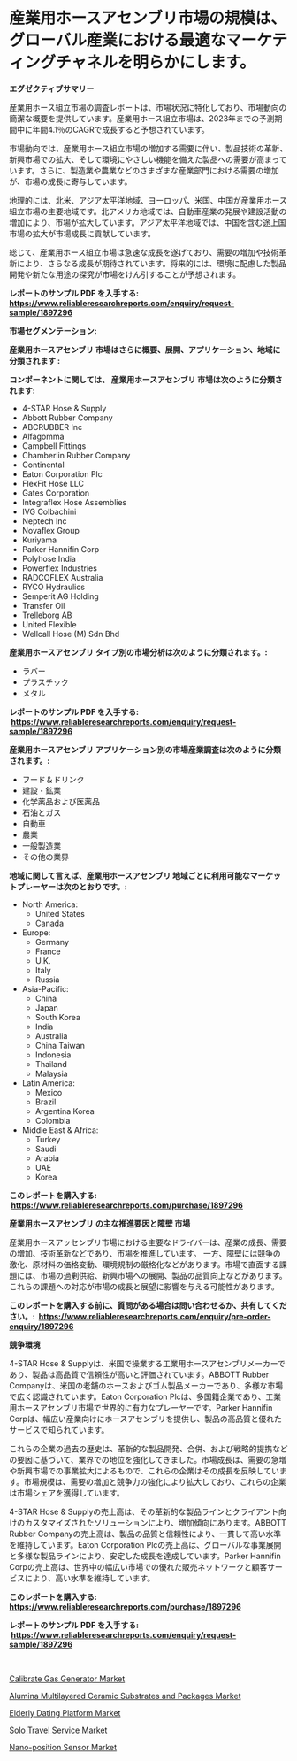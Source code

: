 <p><h1>産業用ホースアセンブリ市場の規模は、グローバル産業における最適なマーケティングチャネルを明らかにします。</h1></p><p><strong>エグゼクティブサマリー</strong></p>
<p><p>産業用ホース組立市場の調査レポートは、市場状況に特化しており、市場動向の簡潔な概要を提供しています。産業用ホース組立市場は、2023年までの予測期間中に年間4.1％のCAGRで成長すると予想されています。</p><p>市場動向では、産業用ホース組立市場の増加する需要に伴い、製品技術の革新、新興市場での拡大、そして環境にやさしい機能を備えた製品への需要が高まっています。さらに、製造業や農業などのさまざまな産業部門における需要の増加が、市場の成長に寄与しています。</p><p>地理的には、北米、アジア太平洋地域、ヨーロッパ、米国、中国が産業用ホース組立市場の主要地域です。北アメリカ地域では、自動車産業の発展や建設活動の増加により、市場が拡大しています。アジア太平洋地域では、中国を含む途上国市場の拡大が市場成長に貢献しています。</p><p>総じて、産業用ホース組立市場は急速な成長を遂げており、需要の増加や技術革新により、さらなる成長が期待されています。将来的には、環境に配慮した製品開発や新たな用途の探究が市場をけん引することが予想されます。</p></p>
<p><strong>レポートのサンプル PDF を入手する: <a href="https://www.reliableresearchreports.com/enquiry/request-sample/1897296">https://www.reliableresearchreports.com/enquiry/request-sample/1897296</a></strong></p>
<p><strong>市場セグメンテーション:</strong></p>
<p><strong> 産業用ホースアセンブリ 市場はさらに概要、展開、アプリケーション、地域に分類されます :</strong></p>
<p><strong>コンポーネントに関しては、 産業用ホースアセンブリ 市場は次のように分類されます: &nbsp;</strong></p>
<p><ul><li>4-STAR Hose & Supply</li><li>Abbott Rubber Company</li><li>ABCRUBBER Inc</li><li>Alfagomma</li><li>Campbell Fittings</li><li>Chamberlin Rubber Company</li><li>Continental</li><li>Eaton Corporation Plc</li><li>FlexFit Hose LLC</li><li>Gates Corporation</li><li>Integraflex Hose Assemblies</li><li>IVG Colbachini</li><li>Neptech Inc</li><li>Novaflex Group</li><li>Kuriyama</li><li>Parker Hannifin Corp</li><li>Polyhose India</li><li>Powerflex Industries</li><li>RADCOFLEX Australia</li><li>RYCO Hydraulics</li><li>Semperit AG Holding</li><li>Transfer Oil</li><li>Trelleborg AB</li><li>United Flexible</li><li>Wellcall Hose (M) Sdn Bhd</li></ul></p>
<p><strong> 産業用ホースアセンブリ タイプ別の市場分析は次のように分類されます。:</strong></p>
<p><ul><li>ラバー</li><li>プラスチック</li><li>メタル</li></ul></p>
<p><strong>レポートのサンプル PDF を入手する: &nbsp;<a href="https://www.reliableresearchreports.com/enquiry/request-sample/1897296">https://www.reliableresearchreports.com/enquiry/request-sample/1897296</a></strong></p>
<p><strong> 産業用ホースアセンブリ アプリケーション別の市場産業調査は次のように分類されます。:</strong></p>
<p><ul><li>フード＆ドリンク</li><li>建設・鉱業</li><li>化学薬品および医薬品</li><li>石油とガス</li><li>自動車</li><li>農業</li><li>一般製造業</li><li>その他の業界</li></ul></p>
<p><strong>地域に関して言えば、産業用ホースアセンブリ 地域ごとに利用可能なマーケットプレーヤーは次のとおりです。:</strong></p>
<p><ul>
    <li>
        North America:
        <ul>
            <li>United States</li>
            <li>Canada</li>
        </ul>
    </li>
    <li>
        Europe:
        <ul>
            <li>Germany</li>
            <li>France</li>
            <li>U.K.</li>
            <li>Italy</li>
            <li>Russia</li>
        </ul>
    </li>
    <li>
        Asia-Pacific:
        <ul>
            <li>China</li>
            <li>Japan</li>
            <li>South Korea</li>
            <li>India</li>
            <li>Australia</li>
            <li>China Taiwan</li>
            <li>Indonesia</li>
            <li>Thailand</li>
            <li>Malaysia</li>
        </ul>
    </li>
    <li>
        Latin America:
        <ul>
            <li>Mexico</li>
            <li>Brazil</li>
            <li>Argentina Korea</li>
            <li>Colombia</li>
        </ul>
    </li>
    <li>
        Middle East & Africa:
        <ul>
            <li>Turkey</li>
            <li>Saudi</li>
            <li>Arabia</li>
            <li>UAE</li>
            <li>Korea</li>
        </ul>
    </li>
    </ul></p>
<p><strong>このレポートを購入する: &nbsp;<a href="https://www.reliableresearchreports.com/purchase/1897296">https://www.reliableresearchreports.com/purchase/1897296</a></strong></p>
<p><strong>産業用ホースアセンブリ の主な推進要因と障壁 市場</strong></p>
<p><p>産業用ホースアッセンブリ市場における主要なドライバーは、産業の成長、需要の増加、技術革新などであり、市場を推進しています。 一方、障壁には競争の激化、原材料の価格変動、環境規制の厳格化などがあります。市場で直面する課題には、市場の過剰供給、新興市場への展開、製品の品質向上などがあります。これらの課題への対応が市場の成長と展望に影響を与える可能性があります。</p></p>
<p><strong>このレポートを購入する前に、質問がある場合は問い合わせるか、共有してください。:&nbsp; <a href="https://www.reliableresearchreports.com/enquiry/pre-order-enquiry/1897296">https://www.reliableresearchreports.com/enquiry/pre-order-enquiry/1897296</a></strong></p>
<p><strong>競争環境</strong></p>
<p><p>4-STAR Hose & Supplyは、米国で操業する工業用ホースアセンブリメーカーであり、製品は高品質で信頼性が高いと評価されています。ABBOTT Rubber Companyは、米国の老舗のホースおよびゴム製品メーカーであり、多様な市場で広く認識されています。Eaton Corporation Plcは、多国籍企業であり、工業用ホースアセンブリ市場で世界的に有力なプレーヤーです。Parker Hannifin Corpは、幅広い産業向けにホースアセンブリを提供し、製品の高品質と優れたサービスで知られています。</p><p>これらの企業の過去の歴史は、革新的な製品開発、合併、および戦略的提携などの要因に基づいて、業界での地位を強化してきました。市場成長は、需要の急増や新興市場での事業拡大によるもので、これらの企業はその成長を反映しています。市場規模は、需要の増加と競争力の強化により拡大しており、これらの企業は市場シェアを獲得しています。</p><p>4-STAR Hose & Supplyの売上高は、その革新的な製品ラインとクライアント向けのカスタマイズされたソリューションにより、増加傾向にあります。ABBOTT Rubber Companyの売上高は、製品の品質と信頼性により、一貫して高い水準を維持しています。Eaton Corporation Plcの売上高は、グローバルな事業展開と多様な製品ラインにより、安定した成長を達成しています。Parker Hannifin Corpの売上高は、世界中の幅広い市場での優れた販売ネットワークと顧客サービスにより、高い水準を維持しています。</p></p>
<p><strong>このレポートを購入する: &nbsp; <a href="https://www.reliableresearchreports.com/purchase/1897296">https://www.reliableresearchreports.com/purchase/1897296</a></strong></p>
<p><strong>レポートのサンプル PDF を入手する: &nbsp;<a href="https://www.reliableresearchreports.com/enquiry/request-sample/1897296">https://www.reliableresearchreports.com/enquiry/request-sample/1897296</a></strong><strong></strong></p>
<p>&nbsp;</p>
<p><p><a href="https://rainy-horn-d69.notion.site/Calibrate-Gas-Generator-Market-Size-and-Examines-its-Market-Scope-with-a-Primary-Focus-on-Growth-O-ebb380716f2f46da8dd5ac437cef6d5d">Calibrate Gas Generator Market</a></p><p><a href="https://view.publitas.com/reportprime-1/alumina-multilayered-ceramic-substrates-and-packages-market-provides-a-comprehensive-analysis-including-a-macro-overview-of-the-market-as-well-as-micro-details-such-as-market-size-and-competitive-landscape/">Alumina Multilayered Ceramic Substrates and Packages Market</a></p><p><a href="https://woozy-pyroraptor-a1f.notion.site/Elderly-Dating-Platform-Market-Size-and-Growth-Market-Segmentation-Regional-and-Country-Breakdowns-581c06fda3024d83bbf36ad312655ab5">Elderly Dating Platform Market</a></p><p><a href="https://woozy-pyroraptor-a1f.notion.site/Solo-Travel-Service-Market-Research-Report-Forecasted-for-Period-from-2024-2031-by-Market-Type-M-9e52d5fb2f714914ae0e6ede0580adce">Solo Travel Service Market</a></p><p><a href="https://view.publitas.com/reportprime-1/global-nano-position-sensor-market-size-and-market-trends-insights-and-projections-from-2024-to-2031/">Nano-position Sensor Market</a></p></p>